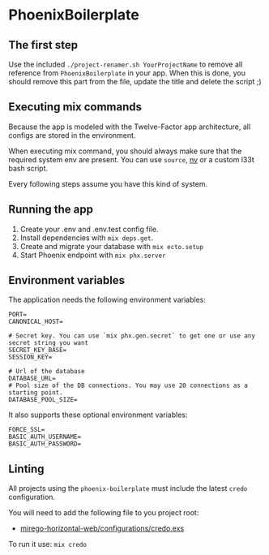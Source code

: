 # PhoenixBoilerplate

## The first step

Use the included `./project-renamer.sh YourProjectName` to remove all reference from `PhoenixBoilerplate` in your app.
When this is done, you should remove this part from the file, update the title and delete the script ;)

## Executing mix commands

Because the app is modeled with the Twelve-Factor app architecture, all configs are stored in the environment.

When executing mix command, you should always make sure that the required system env are present.
You can use `source`, [nv](https://github.com/jcouture/nv) or a custom l33t bash script.

Every following steps assume you have this kind of system.

## Running the app

  1. Create your .env and .env.test config file.
  2. Install dependencies with `mix deps.get`.
  3. Create and migrate your database with `mix ecto.setup`
  4. Start Phoenix endpoint with `mix phx.server`

## Environment variables

The application needs the following environment variables:

```
PORT=
CANONICAL_HOST=

# Secret key. You can use `mix phx.gen.secret` to get one or use any secret string you want
SECRET_KEY_BASE=
SESSION_KEY=

# Url of the database
DATABASE_URL=
# Pool size of the DB connections. You may use 20 connections as a starting point.
DATABASE_POOL_SIZE=
```

It also supports these optional environment variables:

```
FORCE_SSL=
BASIC_AUTH_USERNAME=
BASIC_AUTH_PASSWORD=
```

## Linting

All projects using the `phoenix-boilerplate` must include the latest `credo` configuration. 

You will need to add the following file to you project root:
 
 * [mirego-horizontal-web/configurations/credo.exs](https://github.com/mirego/mirego-horizontal-web/blob/master/configurations/credo.exs)

To run it use: `mix credo`

